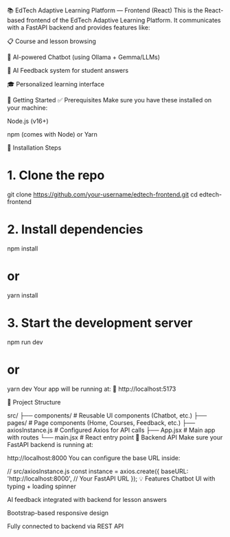 📚 EdTech Adaptive Learning Platform — Frontend (React)
This is the React-based frontend of the EdTech Adaptive Learning Platform. It communicates with a FastAPI backend and provides features like:

📋 Course and lesson browsing

💬 AI-powered Chatbot (using Ollama + Gemma/LLMs)

🤖 AI Feedback system for student answers

🎓 Personalized learning interface

🚀 Getting Started
✅ Prerequisites
Make sure you have these installed on your machine:

Node.js (v16+)

npm (comes with Node) or Yarn

🔧 Installation Steps

# 1. Clone the repo
git clone https://github.com/your-username/edtech-frontend.git
cd edtech-frontend

# 2. Install dependencies
npm install
# or
yarn install

# 3. Start the development server
npm run dev
# or
yarn dev
Your app will be running at:
🔗 http://localhost:5173

🧩 Project Structure

src/
├── components/        # Reusable UI components (Chatbot, etc.)
├── pages/             # Page components (Home, Courses, Feedback, etc.)
├── axiosInstance.js   # Configured Axios for API calls
├── App.jsx            # Main app with routes
└── main.jsx           # React entry point
🔌 Backend API
Make sure your FastAPI backend is running at:


http://localhost:8000
You can configure the base URL inside:


// src/axiosInstance.js
const instance = axios.create({
  baseURL: 'http://localhost:8000', // Your FastAPI URL
});
💡 Features
Chatbot UI with typing + loading spinner

AI feedback integrated with backend for lesson answers

Bootstrap-based responsive design

Fully connected to backend via REST API


